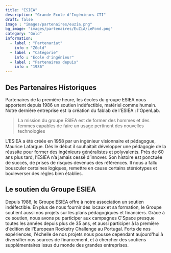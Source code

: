 ```yaml
---
title: "ESIEA"
description: "Grande Ecole d'Ingénieurs CTI"
draft: false
image : "images/partenaires/euzia.png"
bg_image: "images/partenaires/EuZiA/LeFond.png"
category: "Gold"
information:
  - label : "Partenariat"
    info : "ZGold"
  - label : "Catégorie"
    info : "Ecole d'ingénieur"
  - label : "Partenaires depuis"
    info : "1986"
---
```


## Des Partenaires Historiques
Partenaires de la première heure, les écoles du groupe ESIEA nous apportent
depuis 1986 un soutien indéfectible, matériel comme humain. Notre dernière
entreprise est la création du fablab de l'ESIEA : l'OpenLab.

> La mission du groupe ESIEA est de former des hommes et des femmes capables de
> faire un usage pertinent des nouvelles technologies

L’ESIEA a été créée en 1958 par un ingénieur visionnaire et pédagogue, Maurice
Lafargue. Dès le début il souhaitait développer une pédagogie de la réussite
pour former des ingénieurs généralistes et polyvalents. Près de 60 ans plus
tard, l’ESIEA n’a jamais cessé d’innover. Son histoire est ponctuée de succès,
de prises de risques devenues des références. Il nous a fallu bousculer
certaines logiques, remettre en cause certains stéréotypes et bouleverser des
règles bien établies.

## Le soutien du Groupe ESIEA

Depuis 1986, le Groupe ESIEA offre à notre association un soutien indéfectible.
En plus de nous fournir des locaux et sa formation, le Groupe soutient aussi
nos projets sur les plans pédagogiques et financiers.
Grâce à ce soutien, nous avons pu participer aux campagnes C'Space presque
toutes les années depuis plus de 35 ans, et aussi participer à la première
d'édition de l'European Rocketry Challenge au Portugal.
Forts de nos expériences, l'échelle de nos projets nous pousse cependant
aujourd'hui à diversifier nos sources de financement, et à chercher des
soutiens supplémentaires issus du monde des grandes entreprises.
